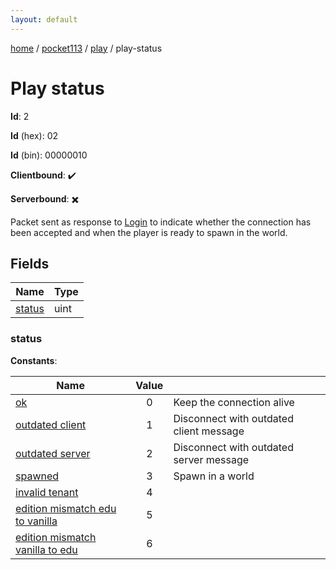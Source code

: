 ```yaml
---
layout: default
---
```


[home](/)  /  [pocket113](/protocol/pocket113)  /  [play](/protocol/pocket113/play)  /  play-status

# Play status

**Id**: 2

**Id** (hex): 02

**Id** (bin): 00000010

**Clientbound**: ✔️

**Serverbound**: ✖️

Packet sent as response to [Login](#play_login) to indicate whether the connection has been accepted and when the player is ready to spawn in the world.

## Fields

Name | Type
---|---
[status](#status) | uint

### status

**Constants**:

Name | Value |  |
---|:---:|---
[ok](status_ok) | 0 | Keep the connection alive
[outdated client](status_outdated-client) | 1 | Disconnect with outdated client message
[outdated server](status_outdated-server) | 2 | Disconnect with outdated server message
[spawned](status_spawned) | 3 | Spawn in a world
[invalid tenant](status_invalid-tenant) | 4 | 
[edition mismatch edu to vanilla](status_edition-mismatch-edu-to-vanilla) | 5 | 
[edition mismatch vanilla to edu](status_edition-mismatch-vanilla-to-edu) | 6 |
